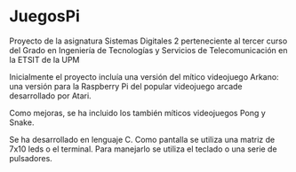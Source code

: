﻿# JuegosPi
Proyecto de la asignatura Sistemas Digitales 2 perteneciente al tercer curso del Grado en Ingeniería de Tecnologías y Servicios de Telecomunicación en la ETSIT de la UPM

Inicialmente el proyecto incluía una versión del mítico videojuego Arkano: una versión para la Raspberry Pi del popular videojuego arcade desarrollado por Atari.

Como mejoras, se ha incluido los también míticos videojuegos Pong y Snake.

Se ha desarrollado en lenguaje C. Como pantalla se utiliza una matriz de 7x10 leds o el terminal. Para manejarlo se utiliza el teclado o una serie de pulsadores.